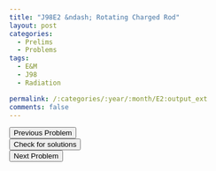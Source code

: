 ```yaml
---
title: "J98E2 &ndash; Rotating Charged Rod"
layout: post
categories:
  - Prelims
  - Problems
tags:
  - E&M
  - J98
  - Radiation

permalink: /:categories/:year/:month/E2:output_ext
comments: false
---
```

<object data="1998J2E.pdf" type="application/pdf" width="100%" height="500"></object>

<div class='navbar'>
	<div float='left'><button onclick="window.location='E1.html'" >Previous Problem</button></div>
	<div float='center'><button onclick="window.location='https://princetonprelim.com/prelim/0/'">Check for solutions</button></div>
	<div float='right'><button onclick="window.location='E3.html'" > Next Problem</button></div>
</div>
